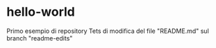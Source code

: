 # hello-world
Primo esempio di repository
Tets di modifica del file "README.md" sul branch "readme-edits"
